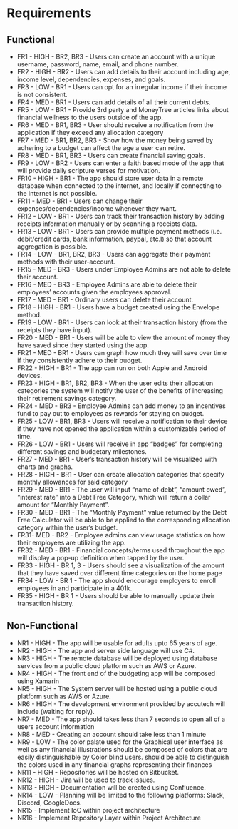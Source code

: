 # Requirements
## Functional
- FR1 - HIGH - BR2, BR3 - Users can create an account with a unique username, password, name, email, and phone number.
- FR2 - HIGH - BR2 - Users can add details to their account including age, income level, dependencies, expenses, and goals.
- FR3 - LOW - BR1 - Users can opt for an irregular income if their income is not consistent.
- FR4 - MED - BR1 - Users can add details of all their current debts.
- FR5 - LOW - BR1 - Provide 3rd party and MoneyTree articles links about financial wellness to the users outside of the app.
- FR6 - MED - BR1, BR3 - User should receive a notification from the application if they exceed any allocation category
- FR7 - MED - BR1, BR2, BR3 - Show how the money being saved by adhering to a budget can affect the age a user can retire.
- FR8 - MED - BR1, BR3 - Users can create financial saving goals. 
- FR9 - LOW - BR2 - Users can enter a faith based mode of the app that will provide daily scripture verses for motivation.
- FR10 - HIGH - BR1 - The app should store user data in a remote database when connected to the internet, and locally if connecting to the internet is not possible.
- FR11 - MED - BR1 - Users can change their expenses/dependencies/income whenever they want.
- FR12 - LOW - BR1 - Users can track their transaction history by adding receipts information manually or by scanning a receipts data.
- FR13 - LOW - BR1 - Users can provide multiple payment methods (i.e. debit/credit cards, bank information, paypal, etc.l) so that account aggregation is possible.
- FR14 - LOW - BR1, BR2, BR3 - Users can aggregate their payment methods with their user-account.
- FR15 - MED - BR3 - Users under Employee Admins are not able to delete their account.
- FR16 - MED - BR3 - Employee Admins are able to delete their employees’ accounts given the employees approval.
- FR17 - MED - BR1 - Ordinary users can delete their account.
- FR18 - HIGH - BR1 - Users have a budget created using the Envelope method.
- FR19 - LOW - BR1 - Users can look at their transaction history (from the receipts they have input).
- FR20 - MED - BR1 - Users will be able to view the amount of money they have saved since they started using the app.
- FR21 - MED - BR1 - Users can graph how much they will save over time if they consistently adhere to their budget.
- FR22 - HIGH - BR1 - The app can run on both Apple and Android devices.
- FR23 - HIGH - BR1, BR2, BR3 - When the user edits their allocation categories the system will notify the user of the benefits of increasing their retirement savings category.
- FR24 - MED - BR3 - Employee Admins can add money to an incentives fund to pay out to employees as rewards for staying on budget.
- FR25 - LOW - BR1, BR3 - Users will receive a notification to their device if they have not opened the application within a customizable period of time.
- FR26 - LOW - BR1 - Users will receive in app “badges” for completing different savings and budgetary milestones.
- FR27 - MED - BR1 - User’s transaction history will be visualized with charts and graphs.
- FR28 - HIGH - BR1 - User can create allocation categories that specify monthly allowances for said category 
- FR29 - MED - BR1 - The user will input “name of debt”, “amount owed”, “interest rate” into a Debt Free Category, which will return a dollar amount for “Monthly Payment”.
- FR30 - MED - BR1 - The “Monthly Payment” value returned by the Debt Free Calculator will be able to be applied to the corresponding allocation category within the user’s budget.
- FR31- MED - BR2 - Employee admins can view usage statistics on how their employees are utilizing the app.
- FR32 - MED - BR1 - Financial concepts/terms used throughout the app will display a pop-up definition when tapped by the user.
- FR33 - HIGH - BR 1, 3 - Users should see a visualization of the amount that they have saved over different time categories on the home page
- FR34 - LOW - BR 1 - The app should encourage employers to enroll employees in and participate in a 401k.
- FR35 - HIGH - BR 1 - Users should be able to manually update their transaction history.

## Non-Functional
- NR1 - HIGH - The app will be usable for adults upto 65 years of age. 
- NR2 - HIGH - The app and server side language will use C#.
- NR3 - HIGH - The remote database will be deployed using database services from a public cloud platform such as AWS or Azure.
- NR4 - HIGH - The front end of the budgeting app will be composed using Xamarin
- NR5 - HIGH - The System server will be hosted using a public cloud platform such as AWS or Azure.
- NR6 - HIGH - The development environment provided by accutech will include (waiting for reply). 
- NR7 - MED - The app should takes less than 7 seconds to open all of a users account information
- NR8 - MED - Creating an account should take less than 1 minute
- NR9 - LOW - The color palate used for the Graphical user interface as well as any financial illustrations should be composed of colors that are easily distinguishable by Color blind users. should be able to distinguish the colors used in any financial graphs representing their finances
- NR11 - HIGH - Repositories will be hosted on Bitbucket.
- NR12 - HIGH - Jira will be used to track issues.
- NR13 - HIGH - Documentation will be created using Confluence.
- NR14 - LOW - Planning will be limited to the following platforms: Slack, Discord, GoogleDocs.
- NR15 - Implement IoC within project architecture
- NR16 - Implement Repository Layer within Project Architecture

